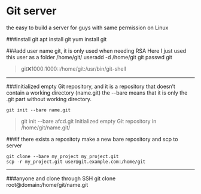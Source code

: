 Git server
===

the easy to build a server for guys with same permission
on Linux

###install git
	apt install git
	yum install git

###add user name git, it is only used when needing RSA
Here I just used this user as a folder
/home/git/
useradd -d /home/git git
passwd git
> git:x:1000:1000::/home/git:/usr/bin/git-shell



---

###Initialized empty Git repository, and it is a repository that doesn’t contain a working directory (name.git)
the --bare means that it is only the .git part without working directory.

	git init --bare name.git

>git init --bare afcd.git
 Initialized empty Git repository in /home/git/name.git/


###If there exists a repositoty
make a new bare repository and scp to server

	git clone --bare my_project my_project.git
	scp -r my_project.git user@git.example.com:/home/git


---

###anyone and clone through SSH
	git clone root@domain:/home/git/name.git



